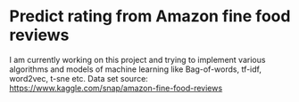 # Predict rating from Amazon fine food reviews
I am currently working on this project and trying to implement various algorithms and models of machine learning like Bag-of-words, tf-idf, word2vec, t-sne etc. Data set source: https://www.kaggle.com/snap/amazon-fine-food-reviews
